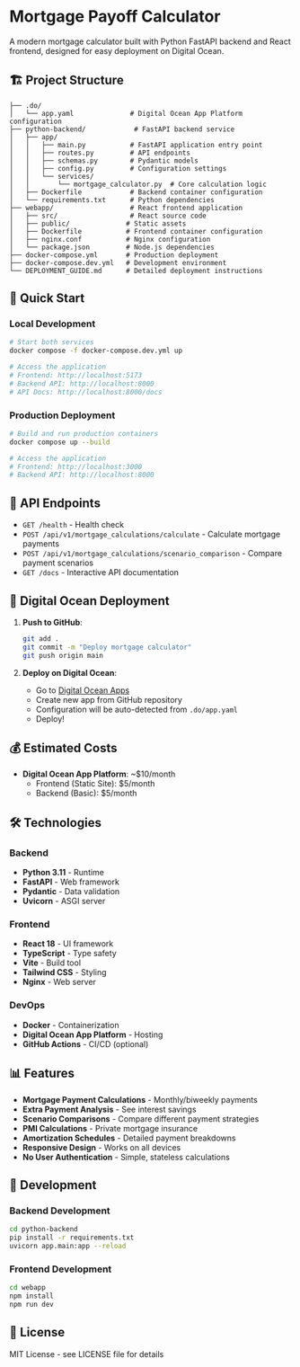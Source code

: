# Mortgage Payoff Calculator

A modern mortgage calculator built with Python FastAPI backend and React frontend, designed for easy deployment on Digital Ocean.

## 🏗️ Project Structure

```
├── .do/
│   └── app.yaml              # Digital Ocean App Platform configuration
├── python-backend/            # FastAPI backend service
│   ├── app/
│   │   ├── main.py           # FastAPI application entry point
│   │   ├── routes.py         # API endpoints
│   │   ├── schemas.py        # Pydantic models
│   │   ├── config.py         # Configuration settings
│   │   └── services/
│   │       └── mortgage_calculator.py  # Core calculation logic
│   ├── Dockerfile            # Backend container configuration
│   └── requirements.txt      # Python dependencies
├── webapp/                   # React frontend application
│   ├── src/                  # React source code
│   ├── public/              # Static assets
│   ├── Dockerfile           # Frontend container configuration
│   ├── nginx.conf           # Nginx configuration
│   └── package.json         # Node.js dependencies
├── docker-compose.yml       # Production deployment
├── docker-compose.dev.yml   # Development environment
└── DEPLOYMENT_GUIDE.md      # Detailed deployment instructions
```

## 🚀 Quick Start

### Local Development
```bash
# Start both services
docker compose -f docker-compose.dev.yml up

# Access the application
# Frontend: http://localhost:5173
# Backend API: http://localhost:8000
# API Docs: http://localhost:8000/docs
```

### Production Deployment
```bash
# Build and run production containers
docker compose up --build

# Access the application
# Frontend: http://localhost:3000
# Backend API: http://localhost:8000
```

## 📡 API Endpoints

- `GET /health` - Health check
- `POST /api/v1/mortgage_calculations/calculate` - Calculate mortgage payments
- `POST /api/v1/mortgage_calculations/scenario_comparison` - Compare payment scenarios
- `GET /docs` - Interactive API documentation

## 🌊 Digital Ocean Deployment

1. **Push to GitHub**:
   ```bash
   git add .
   git commit -m "Deploy mortgage calculator"
   git push origin main
   ```

2. **Deploy on Digital Ocean**:
   - Go to [Digital Ocean Apps](https://cloud.digitalocean.com/apps)
   - Create new app from GitHub repository
   - Configuration will be auto-detected from `.do/app.yaml`
   - Deploy!

## 💰 Estimated Costs
- **Digital Ocean App Platform**: ~$10/month
  - Frontend (Static Site): $5/month
  - Backend (Basic): $5/month

## 🛠️ Technologies

### Backend
- **Python 3.11** - Runtime
- **FastAPI** - Web framework
- **Pydantic** - Data validation
- **Uvicorn** - ASGI server

### Frontend
- **React 18** - UI framework
- **TypeScript** - Type safety
- **Vite** - Build tool
- **Tailwind CSS** - Styling
- **Nginx** - Web server

### DevOps
- **Docker** - Containerization
- **Digital Ocean App Platform** - Hosting
- **GitHub Actions** - CI/CD (optional)

## 📊 Features

- **Mortgage Payment Calculations** - Monthly/biweekly payments
- **Extra Payment Analysis** - See interest savings
- **Scenario Comparisons** - Compare different payment strategies
- **PMI Calculations** - Private mortgage insurance
- **Amortization Schedules** - Detailed payment breakdowns
- **Responsive Design** - Works on all devices
- **No User Authentication** - Simple, stateless calculations

## 🔧 Development

### Backend Development
```bash
cd python-backend
pip install -r requirements.txt
uvicorn app.main:app --reload
```

### Frontend Development
```bash
cd webapp
npm install
npm run dev
```

## 📝 License

MIT License - see LICENSE file for details
